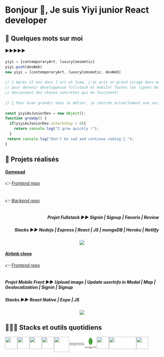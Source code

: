 <h1 align="left">Bonjour 🌈, Je suis Yiyi junior React developer</h1>

<h2>👀 Quelques mots sur moi</h2>

<h4>▶︎▶︎▶︎▶︎▶︎</h4>
  
```javascript
yiyi = [contemporaryArt, luxuryComsmetic]
yiyi.push(devWeb)
new yiyi = [contemporaryArt, luxuryComsmetic, devWeb]

// 🚀 Après 15 ans dans l'art et luxe, j'ai pris un grand virage dans ma vie: apprendre à coder    
// pour devenir développeuse fullstack et mobile! Toutes les lignes de code
// deviennent des choses concrètes qui me fascinent!

// 🌱 Pour bien grandir dans le métier, je cherche actuellement une société pour m'adopter 🍎

const yiyiAsJuniorDev = new Object();
function growUp() {
  if(yiyiAsJuniorDev.internship > 0){
    return console.log("I grow quickly !");
  }
 return console.log("Don't be sad and continue coding 💪 ");
}

```


<h2> 👀 Projets réalisés</h2>
	
#### [Gamepad](https://my-projet-gamepad.netlify.app/)
###### 👉 [Frontend repo](https://github.com/Yiyi41/GamePad-frontend)
###### 👉 [Backend repo](https://github.com/Yiyi41/GamePad-backend)
*<h5 align="right">Projet Fullstack ▶︎▶︎ Signin | Signup | Favoris | Review</h5>*
*<h5 align="right">Stacks ▶︎▶︎ Nodejs | Express | React | JS | mongoDB | Heroku | Netlify  </h5>*

	
	
<p align="center" >
<img align="center" width="900" src="https://res.cloudinary.com/dps4zteie/image/upload/v1654034764/ezgif.com-gif-maker_2_xi6t94.gif"/>
</p>     
   
   


#### [Airbnb clone](https://expo.dev/@yiyi41/NavApp?serviceType=classic&distribution=expo-go)
###### 👉 [Frontend repo](https://github.com/Yiyi41/Airbnb)
*<h5 align="left">Projet Mobile Front ▶︎▶︎ Upload image | Update userInfo in Modal | Map | Geolocalization | Signin | Signup</h5>*
*<h5 align="left">Stacks ▶︎▶︎ React Native | Expo | JS  </h5>*</p>


<p align="center" >
<img align="center" width="300" src="https://res.cloudinary.com/dps4zteie/image/upload/v1654269436/airbnb-demo_mi4tno.gif"/>
  
  
  
  

	
<h2>👩🏻‍💻 Stacks et outils quotidiens</h2>    
 
<p>
<img align="left" width="40" height="40" src="https://cdn.jsdelivr.net/gh/devicons/devicon/icons/react/react-original.svg"/>
<img align="left" width="40" height="40" src="https://cdn.jsdelivr.net/gh/devicons/devicon/icons/javascript/javascript-original.svg" />
<img align="left" width="40" height="40" src="https://cdn.jsdelivr.net/gh/devicons/devicon/icons/html5/html5-original-wordmark.svg" />
<img align="left" width="40" height="40" src="https://cdn.jsdelivr.net/gh/devicons/devicon/icons/css3/css3-original-wordmark.svg" />
<img align="left" width="50" height="50" src="https://cdn.jsdelivr.net/gh/devicons/devicon/icons/nodejs/nodejs-original-wordmark.svg" />
<img align="left" width="50" height="50" src="https://raw.githubusercontent.com/devicons/devicon/master/icons/express/express-original-wordmark.svg"  />
<img align="left" width="40" height="40" src="https://raw.githubusercontent.com/devicons/devicon/master/icons/mongodb/mongodb-original-wordmark.svg" />
<img align="left" width="40" height="40" src="https://cdn.jsdelivr.net/gh/devicons/devicon/icons/heroku/heroku-plain-wordmark.svg" />         
<img align="left" width="90" height="40" src="https://flaviocopes.com/netlify/netlify-logo.png" />
<img align="left" width="40" height="40" src="https://www.vectorlogo.zone/logos/getpostman/getpostman-icon.svg" />
	</p>    

  


